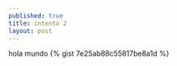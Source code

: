 ```yaml
---
published: true
title: intento 2
layout: post
---
```

hola mundo
{% gist 7e25ab88c55817be8a1d %}